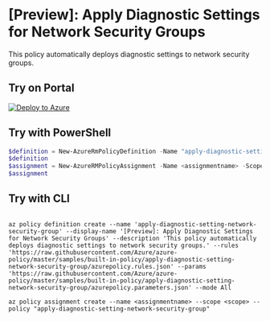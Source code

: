 # [Preview]: Apply Diagnostic Settings for Network Security Groups

This policy automatically deploys diagnostic settings to network security groups.

## Try on Portal

[![Deploy to Azure](http://azuredeploy.net/deploybutton.png)](https://portal.azure.com/?feature.customportal=false&microsoft_azure_policy=true&microsoft_azure_policy_policyinsights=true&feature.microsoft_azure_security_policy=true&microsoft_azure_marketplace_policy=true#blade/Microsoft_Azure_Policy/CreatePolicyDefinitionBlade/uri/https%3A%2F%2Fraw.githubusercontent.com%2FAzure%2Fazure-policy%2Fmaster%2Fsamples%2Fbuilt-in-policy%2Fapply-diagnostic-setting-network-security-group%2Fazurepolicy.json)

## Try with PowerShell

````powershell
$definition = New-AzureRmPolicyDefinition -Name "apply-diagnostic-setting-network-security-group" -DisplayName "[Preview]: Apply Diagnostic Settings for Network Security Groups" -description "This policy automatically deploys diagnostic settings to network security groups." -Policy 'https://raw.githubusercontent.com/Azure/azure-policy/master/samples/built-in-policy/apply-diagnostic-setting-network-security-group/azurepolicy.rules.json' -Parameter 'https://raw.githubusercontent.com/Azure/azure-policy/master/samples/built-in-policy/apply-diagnostic-setting-network-security-group/azurepolicy.parameters.json' -Mode All
$definition
$assignment = New-AzureRMPolicyAssignment -Name <assignmentname> -Scope <scope> -storagePrefix <storagePrefix> -rgName <rgName> -PolicyDefinition $definition
$assignment 
````

## Try with CLI

````cli

az policy definition create --name 'apply-diagnostic-setting-network-security-group' --display-name '[Preview]: Apply Diagnostic Settings for Network Security Groups' --description 'This policy automatically deploys diagnostic settings to network security groups.' --rules 'https://raw.githubusercontent.com/Azure/azure-policy/master/samples/built-in-policy/apply-diagnostic-setting-network-security-group/azurepolicy.rules.json' --params 'https://raw.githubusercontent.com/Azure/azure-policy/master/samples/built-in-policy/apply-diagnostic-setting-network-security-group/azurepolicy.parameters.json' --mode All

az policy assignment create --name <assignmentname> --scope <scope> --policy "apply-diagnostic-setting-network-security-group" 

````
